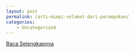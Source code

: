 ```yaml
---
layout: post
permalink: /arti-mimpi-selamat-dari-perampokan/
categories:
    - Uncategorized
---
```


[Baca Selengkapnya](/08)